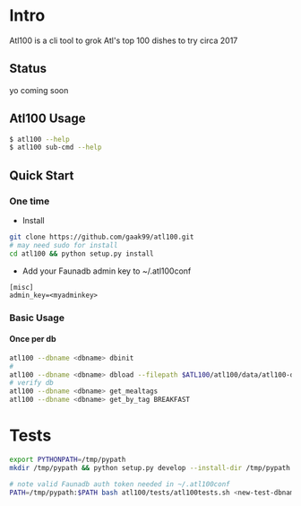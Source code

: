 
# Intro
Atl100 is a cli tool to grok Atl's top 100 dishes to try circa 2017 
 
## Status
yo coming soon

## Atl100 Usage
```bash
$ atl100 --help
$ atl100 sub-cmd --help
```

## Quick Start
### One time
* Install
```bash
git clone https://github.com/gaak99/atl100.git
# may need sudo for install
cd atl100 && python setup.py install
```

* Add your Faunadb admin key to ~/.atl100conf
```
[misc]
admin_key=<myadminkey>
```

### Basic Usage
#### Once per db
```bash
atl100 --dbname <dbname> dbinit
#
atl100 --dbname <dbname> dbload --filepath $ATL100/atl100/data/atl100-data.json
# verify db
atl100 --dbname <dbname> get_mealtags
atl100 --dbname <dbname> get_by_tag BREAKFAST

```

# Tests

```bash
export PYTHONPATH=/tmp/pypath
mkdir /tmp/pypath && python setup.py develop --install-dir /tmp/pypath

# note valid Faunadb auth token needed in ~/.atl100conf
PATH=/tmp/pypath:$PATH bash atl100/tests/atl100tests.sh <new-test-dbname> atl100/tests/test-1cat1dish.json
```




